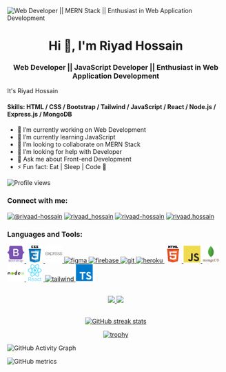 ![Web Developer || MERN Stack || Enthusiast in Web Application Development](https://arturssmirnovs.github.io/github-profile-readme-generator/images/banner.png)

<h1 align="center">Hi 👋, I'm Riyad Hossain</h1>
<h3 align="center">Web Developer || JavaScript Developer || Enthusiast in Web Application Development</h3>

It's Riyad Hossain

<h4>Skills:  HTML / CSS / Bootstrap / Tailwind / JavaScript / React / Node.js / Express.js / MongoDB</h4>

- 🔭 I’m currently working on Web Development 
- 🌱 I’m currently learning JavaScript 
- 👯 I’m looking to collaborate on MERN Stack 
- 🤔 I’m looking for help with Developer 
- 💬 Ask me about Front-end Development 
- ⚡ Fun fact: Eat | Sleep | Code 🔁 

![Profile views](https://gpvc.arturio.dev/RiyaadHossain)  

<h3 align="left">Connect with me:</h3>
<p align="left">
<a href="https://codepen.io/@riyaad-hossain" target="blank"><img align="center" src="https://raw.githubusercontent.com/rahuldkjain/github-profile-readme-generator/master/src/images/icons/Social/codepen.svg" alt="@riyaad-hossain" height="30" width="40" /></a>
<a href="https://twitter.com/riyaad_hossain" target="blank"><img align="center" src="https://raw.githubusercontent.com/rahuldkjain/github-profile-readme-generator/master/src/images/icons/Social/twitter.svg" alt="riyaad_hossain" height="30" width="40" /></a>
<a href="https://linkedin.com/in/riyaad-hossain" target="blank"><img align="center" src="https://raw.githubusercontent.com/rahuldkjain/github-profile-readme-generator/master/src/images/icons/Social/linked-in-alt.svg" alt="riyaad-hossain" height="30" width="40" /></a>
<a href="https://instagram.com/riyaad.hossain" target="blank"><img align="center" src="https://raw.githubusercontent.com/rahuldkjain/github-profile-readme-generator/master/src/images/icons/Social/instagram.svg" alt="riyaad.hossain" height="30" width="40" /></a>
</p>


<h3 align="left">Languages and Tools:</h3>
<p align="left"> <a href="https://getbootstrap.com" target="_blank" rel="noreferrer"> <img src="https://raw.githubusercontent.com/devicons/devicon/master/icons/bootstrap/bootstrap-plain-wordmark.svg" alt="bootstrap" width="40" height="40"/> </a> <a href="https://www.w3schools.com/css/" target="_blank" rel="noreferrer"> <img src="https://raw.githubusercontent.com/devicons/devicon/master/icons/css3/css3-original-wordmark.svg" alt="css3" width="40" height="40"/> </a> <a href="https://expressjs.com" target="_blank" rel="noreferrer"> <img src="https://raw.githubusercontent.com/devicons/devicon/master/icons/express/express-original-wordmark.svg" alt="express" width="40" height="40"/> </a> <a href="https://www.figma.com/" target="_blank" rel="noreferrer"> <img src="https://www.vectorlogo.zone/logos/figma/figma-icon.svg" alt="figma" width="40" height="40"/> </a> <a href="https://firebase.google.com/" target="_blank" rel="noreferrer"> <img src="https://www.vectorlogo.zone/logos/firebase/firebase-icon.svg" alt="firebase" width="40" height="40"/> </a> <a href="https://git-scm.com/" target="_blank" rel="noreferrer"> <img src="https://www.vectorlogo.zone/logos/git-scm/git-scm-icon.svg" alt="git" width="40" height="40"/> </a> <a href="https://heroku.com" target="_blank" rel="noreferrer"> <img src="https://www.vectorlogo.zone/logos/heroku/heroku-icon.svg" alt="heroku" width="40" height="40"/> </a> <a href="https://www.w3.org/html/" target="_blank" rel="noreferrer"> <img src="https://raw.githubusercontent.com/devicons/devicon/master/icons/html5/html5-original-wordmark.svg" alt="html5" width="40" height="40"/> </a> <a href="https://developer.mozilla.org/en-US/docs/Web/JavaScript" target="_blank" rel="noreferrer"> <img src="https://raw.githubusercontent.com/devicons/devicon/master/icons/javascript/javascript-original.svg" alt="javascript" width="40" height="40"/> </a> <a href="https://www.mongodb.com/" target="_blank" rel="noreferrer"> <img src="https://raw.githubusercontent.com/devicons/devicon/master/icons/mongodb/mongodb-original-wordmark.svg" alt="mongodb" width="40" height="40"/> </a> <a href="https://nodejs.org" target="_blank" rel="noreferrer"> <img src="https://raw.githubusercontent.com/devicons/devicon/master/icons/nodejs/nodejs-original-wordmark.svg" alt="nodejs" width="40" height="40"/> </a> <a href="https://reactjs.org/" target="_blank" rel="noreferrer"> <img src="https://raw.githubusercontent.com/devicons/devicon/master/icons/react/react-original-wordmark.svg" alt="react" width="40" height="40"/> </a> <a href="https://tailwindcss.com/" target="_blank" rel="noreferrer"> <img src="https://www.vectorlogo.zone/logos/tailwindcss/tailwindcss-icon.svg" alt="tailwind" width="40" height="40"/> </a> <a href="https://www.typescriptlang.org/" target="_blank" rel="noreferrer"> <img src="https://raw.githubusercontent.com/devicons/devicon/master/icons/typescript/typescript-original.svg" alt="typescript" width="40" height="40"/> </a> </p>
 

<div align="center">
  <a href="https://github.com/RiyaadHossain">
  <img height="180em" src="https://github-readme-stats.vercel.app/api?username=RiyaadHossain&show_icons=true&theme=dracula&include_all_commits=true&count_private=true"/>
  <img height="180em" src="https://github-readme-stats.vercel.app/api/top-langs/?username=RiyaadHossain&layout=compact&langs_count=7&theme=dracula"/>
</div>
<br/>
  
<div align="center">
  
![GitHub streak stats](https://github-readme-streak-stats.herokuapp.com/?user=RiyaadHossain)  

[![trophy](https://github-profile-trophy.vercel.app/?username=RiyaadHossain)](https://github.com/ryo-ma/github-profile-trophy)
</div>

![GitHub Activity Graph](https://activity-graph.herokuapp.com/graph?username=RiyaadHossain)  

![GitHub metrics](https://metrics.lecoq.io/RiyaadHossain)  









